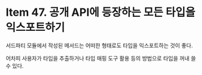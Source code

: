 # Item 47. 공개 API에 등장하는 모든 타입을 익스포트하기

서드파티 모듈에서 작성된 메서드는 어떠한 형태로도 타입을 익스포트하는 것이 좋다.

어차피 사용자가 타입을 추출하거나 타입 매핑 도구 활용 등의 방법으로 타입을 꺼내 쓸 수 있다.
